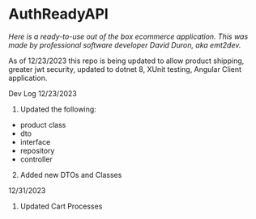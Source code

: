 ﻿# **AuthReadyAPI**
 _Here is a ready-to-use out of the box ecommerce application. This was made by professional software developer David Duron, aka emt2dev._

 As of 12/23/2023 this repo is being updated to allow product shipping, greater jwt security, updated to dotnet 8, XUnit testing, Angular Client application.

 Dev Log
 12/23/2023
 1. Updated the following:
  - product class
  - dto
  - interface
  - repository
  - controller
 2. Added new DTOs and Classes
    
12/31/2023
1. Updated Cart Processes